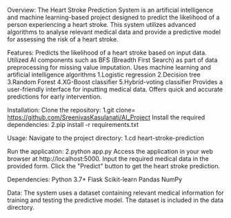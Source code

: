 Overview:
The Heart Stroke Prediction System is an artificial intelligence and machine learning-based project designed to predict the likelihood of a person experiencing a heart stroke. This system utilizes advanced algorithms to analyse relevant medical data and provide a predictive model for assessing the risk of a heart stroke.

Features:
Predicts the likelihood of a heart stroke based on input data.
Utilized AI components such as BFS (Breadth First Search) as part of data preprocessing for missing value imputation.
Uses machine learning and artificial intelligence algorithms
1.Logistic regression
2.Decision tree
3.Random Forest
4.XG-Boost classifier
5.Hybrid-voting classifier
Provides a user-friendly interface for inputting medical data.
Offers quick and accurate predictions for early intervention.

Installation:
Clone the repository:
1.git clone= https://github.com/SreenivasKasulanati/AI_Project
Install the required dependencies:
2.pip install -r requirements.txt

Usage:
Navigate to the project directory:
1.cd heart-stroke-prediction

Run the application:
2.python app.py
Access the application in your web browser at http://localhost:5000.
Input the required medical data in the provided form.
Click the "Predict" button to get the heart stroke prediction.

Dependencies:
Python 3.7+
Flask
Scikit-learn
Pandas
NumPy


Data:
The system uses a dataset containing relevant medical information for training and testing the predictive model. The dataset is included in the data directory.

